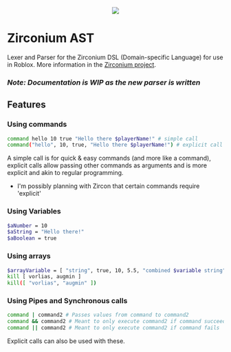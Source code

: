 <center>
    <img src="https://assets.vorlias.com/i1/zirconium-ast.png"/>
</center>

# Zirconium AST
Lexer and Parser for the Zirconium DSL (Domain-specific Language) for use in Roblox.
More information in the [Zirconium project](https://github.com/roblox-aurora/zirconium).

### _Note: Documentation is WIP as the new parser is written_

## Features
### Using commands
```bash
command hello 10 true "Hello there $playerName!" # simple call
command("hello", 10, true, "Hello there $playerName!") # explicit call
```
A simple call is for quick & easy commands (and more like a command), explicit calls allow passing other commands as arguments and is more explicit and akin to regular programming.

- I'm possibly planning with Zircon that certain commands require 'explicit'

### Using Variables
```bash
$aNumber = 10
$aString = "Hello there!"
$aBoolean = true
```

### Using arrays
```bash
$arrayVariable = [ "string", true, 10, 5.5, "combined $variable string" ] #variable use
kill [ vorlias, augmin ]
kill([ "vorlias", "augmin" ])
```

### Using Pipes and Synchronous calls
```bash
command | command2 # Passes values from command to command2
command && command2 # Meant to only execute command2 if command succeeds
command || command2 # Meant to only execute command2 if command fails
```
Explicit calls can also be used with these.